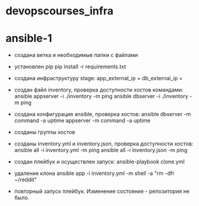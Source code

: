 
# devopscourses_infra
# ansible-1
- создана ветка и необходимые папки с файлами
- установлен pip pip install -r requirements.txt
- создана инфраструктуру stage:
    app_external_ip = 
    db_external_ip = 
- создан файл inventory, проверка доступности хостов командами:
    ansible appserver -i ./inventory -m ping
    ansible dbserver -i ./inventory -m ping

- cоздана конфигурация ansible, проверка хостов: 
    ansible dbserver -m command -a uptime
    appserver -m command -a uptime

- cозданы группы хостов
- созданы inventory.yml и inventory.json,  проверка доступности хостов: 
    ansible all -i inventory.yml -m ping
    ansible all -i inventory.json -m ping
    
- cоздан плейбук и осуществлен запуск: ansible-playbook clone.yml
- удаление клона ansible app -i inventory.yml -m shell -a "rm -dfr ~/reddit"
- повторный запуск плейбук. Изменение состояние -  репозитория не было.
